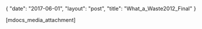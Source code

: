 {
   "date": "2017-06-01",
   "layout": "post",
   "title": "What_a_Waste2012_Final"
}

[mdocs_media_attachment]